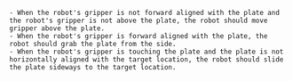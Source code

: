 
    - When the robot's gripper is not forward aligned with the plate and the robot's gripper is not above the plate, the robot should move gripper above the plate.
    - When the robot's gripper is forward aligned with the plate, the robot should grab the plate from the side.
    - When the robot's gripper is touching the plate and the plate is not horizontally aligned with the target location, the robot should slide the plate sideways to the target location.
